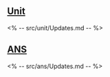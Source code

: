 ## [Unit](https://github.com/cryon-io/unit)

<% -- src/unit/Updates.md -- %>


## [ANS](https://github.com/cryon-io/ans)

<% -- src/ans/Updates.md -- %>
